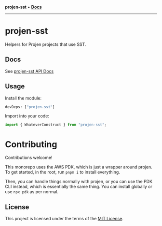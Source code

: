 **projen-sst** • [**Docs**](globals.md)

***

# projen-sst

Helpers for Projen projects that use SST.

## Docs

See [projen-sst API Docs](docs/modules.md)

## Usage

Install the module:

```typescript
devDeps: ["projen-sst"]
```

Import into your code:

```typescript
import { WhateverConstruct } from "projen-sst";
```

# Contributing

Contributions welcome!

This monorepo uses the AWS PDK, which is just a wrapper around projen. To get started, in the root, run `pnpm i` to install everything.

Then, you can handle things normally with projen, or you can use the PDK CLI instead, which is essentially the same thing. You can install globally or use `npx pdk` as per normal.

## License

This project is licensed under the terms of the [MIT License](LICENSE.md).
